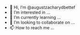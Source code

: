 - 👋 Hi, I’m @augustzacharydbettef
- 👀 I’m interested in ...
- 🌱 I’m currently learning ...
- 💞️ I’m looking to collaborate on ...
- 📫 How to reach me ...

<!---
augustzacharydbettef/augustzacharydbettef is a ✨ special ✨ repository because its `README.md` (this file) appears on your GitHub profile.
You can click the Preview link to take a look at your changes.
--->
